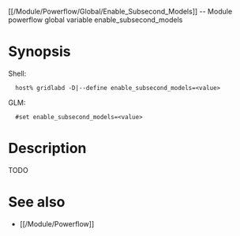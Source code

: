 [[/Module/Powerflow/Global/Enable_Subsecond_Models]] -- Module powerflow global variable enable_subsecond_models

# Synopsis
Shell:
~~~
  host% gridlabd -D|--define enable_subsecond_models=<value>
~~~
GLM:
~~~
  #set enable_subsecond_models=<value>
~~~

# Description

TODO

# See also
* [[/Module/Powerflow]]
